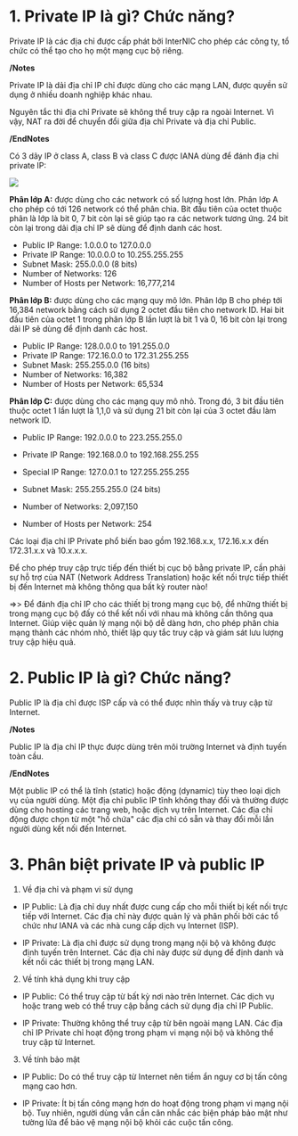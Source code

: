 
# 1. Private IP là gì? Chức năng?

Private IP là các địa chỉ được cấp phát bởi InterNIC cho phép các công ty, tổ chức có thể tạo cho họ một mạng cục bộ riêng. 

**/Notes**

Private IP là dải địa chỉ IP chỉ được dùng cho các mạng LAN, được quyền sử dụng ở nhiều doanh nghiệp khác nhau.

Nguyên tắc thì địa chỉ Private sẽ không thể truy cập ra ngoài Internet. Vì vậy, NAT ra đời để chuyển đổi giữa địa chỉ Private và địa chỉ Public.

**/EndNotes**

Có 3 dãy IP ở class A, class B và class C được IANA dùng để đánh địa chỉ private IP:

![](../imgs/Capture.PNG)

**Phân lớp A:** được dùng cho các network có số lượng host lớn. Phân lớp A cho phép có tới 126 network có thể phân chia. Bit đầu tiên của octet thuộc phân là lớp là bit 0, 7 bit còn lại sẽ giúp tạo ra các network tương ứng. 24 bit còn lại trong dải địa chỉ IP sẽ dùng để định danh các host. 
- Public IP Range: 1.0.0.0 to 127.0.0.0
- Private IP Range: 10.0.0.0 to 10.255.255.255 
- Subnet Mask: 255.0.0.0 (8 bits)
- Number of Networks: 126
- Number of Hosts per Network: 16,777,214

**Phân lớp B:** được dùng cho các mạng quy mô lớn. Phân lớp B cho phép tới 16,384 network bằng cách sử dụng 2 octet đầu tiên cho network ID. Hai bit đầu tiên của octet 1 trong phân lớp B lần lượt là bit 1 và 0, 16 bit còn lại trong dải IP sẽ dùng để định danh các host.
- Public IP Range: 128.0.0.0 to 191.255.0.0
- Private IP Range: 172.16.0.0 to 172.31.255.255
- Subnet Mask: 255.255.0.0 (16 bits)
- Number of Networks: 16,382
- Number of Hosts per Network: 65,534

**Phân lớp C:** được dùng cho các mạng quy mô nhỏ. Trong đó, 3 bit đầu tiên thuộc octet 1 lần lượt là 1,1,0 và sử dụng 21 bit còn lại của 3 octet đầu làm network ID. 
- Public IP Range: 192.0.0.0 to 223.255.255.0
- Private IP Range: 192.168.0.0 to 192.168.255.255
- Special IP Range: 127.0.0.1 to 127.255.255.255 

- Subnet Mask: 255.255.255.0 (24 bits)
- Number of Networks: 2,097,150
- Number of Hosts per Network: 254

Các loại địa chỉ IP Private phổ biến bao gồm 192.168.x.x, 172.16.x.x đến 172.31.x.x và 10.x.x.x.

Để cho phép truy cập trực tiếp đến thiết bị cục bộ bằng private IP, cần phải sự hỗ trợ của NAT (Network Address Translation) hoặc kết nối trực tiếp thiết bị đến Internet mà không thông qua bất kỳ router nào!

=>> Để đánh địa chỉ IP cho các thiết bị trong mạng cục bộ, để những thiết bị trong mạng cục bộ đấy có thể kết nối với nhau mà không cần thông qua Internet. Giúp việc quản lý mạng nội bộ dễ dàng hơn, cho phép phân chia mạng thành các nhóm nhỏ, thiết lập quy tắc truy cập và giám sát lưu lượng truy cập hiệu quả.

# 2. Public IP là gì? Chức năng?

Public IP là địa chỉ được ISP cấp và có thể được nhìn thấy và truy cập từ Internet.

**/Notes**

Public IP là địa chỉ IP thực được dùng trên môi trường Internet và định tuyến toàn cầu.

**/EndNotes**

Một public IP có thể là tĩnh (static) hoặc động (dynamic) tùy theo loại dịch vụ của người dùng. Một địa chỉ public IP tĩnh không thay đổi và thường được dùng cho hosting các trang web, hoặc dịch vụ trên Internet. Các địa chỉ động được chọn từ một "hồ chứa" các địa chỉ có sẵn và thay đổi mỗi lần người dùng kết nối đến Internet.

# 3. Phân biệt private IP và public IP
1. Về địa chỉ và phạm vi sử dụng
- IP Public: Là địa chỉ duy nhất được cung cấp cho mỗi thiết bị kết nối trực tiếp với Internet. Các địa chỉ này được quản lý và phân phối bởi các tổ chức như IANA và các nhà cung cấp dịch vụ Internet (ISP).

- IP Private: Là địa chỉ được sử dụng trong mạng nội bộ và không được định tuyến trên Internet. Các địa chỉ này được sử dụng để định danh và kết nối các thiết bị trong mạng LAN.
2. Về tính khả dụng khi truy cập
- IP Public: Có thể truy cập từ bất kỳ nơi nào trên Internet. Các dịch vụ hoặc trang web có thể truy cập bằng cách sử dụng địa chỉ IP Public.

- IP Private: Thường không thể truy cập từ bên ngoài mạng LAN. Các địa chỉ IP Private chỉ hoạt động trong phạm vi mạng nội bộ và không thể truy cập từ Internet.
3. Về tính bảo mật
- IP Public: Do có thể truy cập từ Internet nên tiềm ẩn nguy cơ bị tấn công mạng cao hơn.

- IP Private: Ít bị tấn công mạng hơn do hoạt động trong phạm vi mạng nội bộ. Tuy nhiên, người dùng vẫn cần cân nhắc các biện pháp bảo mật như tường lửa để bảo vệ mạng nội bộ khỏi các cuộc tấn công.



